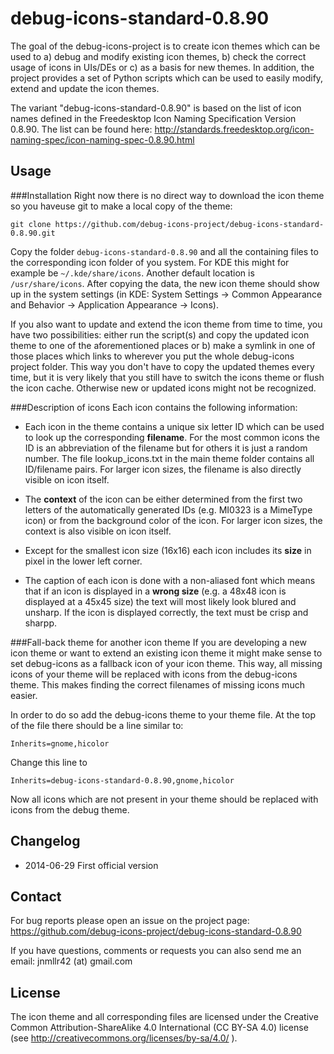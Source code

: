 debug-icons-standard-0.8.90
====================

The goal of the debug-icons-project is to create icon themes which can be used to a) debug and modify existing icon themes, b) check the correct usage of icons in UIs/DEs or c) as a basis for new themes. In addition, the project provides a set of Python scripts which can be used to easily modify, extend and update the icon themes.

The variant "debug-icons-standard-0.8.90"  is based on the list of icon names defined in the Freedesktop Icon Naming Specification Version 0.8.90. The list can be found here: http://standards.freedesktop.org/icon-naming-spec/icon-naming-spec-0.8.90.html

Usage
-----

###Installation
Right now there is no direct way to download the icon theme so you haveuse git to make a local copy of the theme:

    git clone https://github.com/debug-icons-project/debug-icons-standard-0.8.90.git


Copy the folder `debug-icons-standard-0.8.90` and all the containing files to the corresponding icon folder of you system. For KDE this might for example be `~/.kde/share/icons`. Another default location is `/usr/share/icons`. After copying the data, the new icon theme should show up in the system settings (in KDE: System Settings -> Common Appearance and Behavior -> Application Appearance -> Icons).

If you also want to update and extend the icon theme from time to time, you have two possibilities: either run the script(s) and copy the updated icon theme to one of the aforementioned places or b) make a symlink in one of those places which links to wherever you put the whole debug-icons project folder. This way you don't have to copy the updated themes every time, but it is very likely that you still have to switch the icons theme or flush the icon cache. Otherwise new or updated icons might not be recognized.

###Description of icons
Each icon contains the following information:

* Each icon in the theme contains a unique six letter ID which can be used to look up the corresponding **filename**. For the most common icons the ID is an abbreviation of the filename but for others it is just a random number. The file lookup_icons.txt in the main theme folder contains all ID/filename pairs. For larger icon sizes, the filename is also directly visible on icon itself.

* The **context** of the icon can be either determined from the first two letters of the automatically generated IDs (e.g. MI0323 is a MimeType icon) or from the background color of the icon. For larger icon sizes, the context is also visible on icon itself.

* Except for the smallest icon size (16x16) each icon includes its **size** in pixel in the lower left corner.

* The caption of each icon is done with a non-aliased font which means that if an icon is displayed in a **wrong size** (e.g. a 48x48 icon is displayed at a 45x45 size) the text will most likely look blured and unsharp. If the icon is displayed correctly, the text must be crisp and sharpp.

###Fall-back theme for another icon theme
If you are developing a new icon theme or want to extend an existing icon theme it might make sense to set debug-icons as a fallback icon of your icon theme. This way, all missing icons of your theme will be replaced with icons from the debug-icons theme. This makes finding the correct filenames of missing icons much easier.

In order to do so add the debug-icons theme to your theme file. At the top of the file there should be a line similar to:

    Inherits=gnome,hicolor

Change this line to

    Inherits=debug-icons-standard-0.8.90,gnome,hicolor
    
Now all icons which are not present in your theme should be replaced with icons from the debug theme.

Changelog
--------
* 2014-06-29 First official version

Contact
---------
For bug reports please open an issue on the project page: https://github.com/debug-icons-project/debug-icons-standard-0.8.90

If you have questions, comments or requests you can also send me an email: jnmllr42 (at) gmail.com

License
-----------
The icon theme and all corresponding files are licensed under the Creative Common Attribution-ShareAlike 4.0 International (CC BY-SA 4.0) license (see http://creativecommons.org/licenses/by-sa/4.0/ ). 
